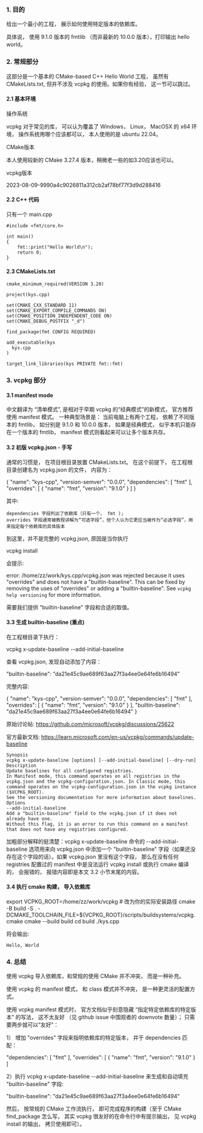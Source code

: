 ### 1. 目的

给出一个最小的工程， 展示如何使用特定版本的依赖库。

具体说， 使用 9.1.0 版本的 fmtlib （而非最新的 10.0.0 版本），打印输出 hello world。

### 2. 常规部分

这部分是一个基本的 CMake-based C++ Hello World 工程， 虽然有 CMakeLists.txt, 但并不涉及 vcpkg 的使用。如果你有经验， 这一节可以跳过。
#### 2.1 基本环境

操作系统

vcpkg 对于常见的库， 可以认为覆盖了 Windows， Linux， MacOSX 的 x64 环境， 操作系统用哪个应该都可以， 本人使用的是 ubuntu 22.04。

CMake版本

本人使用较新的 CMake 3.27.4 版本，稍微老一些的如3.20应该也可以。

vcpkg版本

2023-08-09-9990a4c9026811a312cb2af78bf77f3d9d288416

#### 2.2 C++ 代码

只有一个 main.cpp

```
#include <fmt/core.h>

int main()
{
    fmt::print("Hello World\n");
    return 0;
}
```

#### 2.3 CMakeLists.txt

```
cmake_minimum_required(VERSION 3.20)

project(kys.cpp)

set(CMAKE_CXX_STANDARD 11)
set(CMAKE_EXPORT_COMPILE_COMMANDS ON)
set(CMAKE_POSITION_INDEPENDENT_CODE ON)
set(CMAKE_DEBUG_POSTFIX "_d")

find_package(fmt CONFIG REQUIRED)

add_executable(kys
  kys.cpp
)

target_link_libraries(kys PRIVATE fmt::fmt)
```

### 3. vcpkg 部分
#### 3.1 manifest mode

中文翻译为 “清单模式”, 是相对于早期 vcpkg 的“经典模式”的新模式， 官方推荐使用 manifest 模式。 一种典型场景是： 当前电脑上有两个工程， 依赖了不同版本的 fmtlib， 如分别是 9.1.0 和 10.0.0 版本， 如果是经典模式， 似乎本机只能存在一个版本的 fmtlib， manifest 模式则看起来可以让多个版本共存。

#### 3.2 初版 vcpkg.json - 手写

通常的习惯是， 在项目根目录放置 CMakeLists.txt。 在这个前提下， 在工程根目录创建名为 vcpkg.json 的文件， 内容为：

{
  "name": "kys-cpp",
  "version-semver": "0.0.0",
  "dependencies": [
    "fmt"
  ],
  "overrides": [
    {
      "name": "fmt",
      "version": "9.1.0"
    }
  ]
}

其中:

    dependencies 字段列出了依赖库（只有一个， fmt );
    overrides 字段通常被教程讲解为“可选字段”，但个人认为它更应当被作为“必选字段”，用来指定每个依赖库的具体版本

到这里，并不是完整的 vcpkg.json, 原因是当你执行

vcpkg install

会提示:

error: /home/zz/work/kys.cpp/vcpkg.json was rejected because it uses "overrides" and does not have a "builtin-baseline". This can be fixed by removing the uses of "overrides" or adding a "builtin-baseline".
See `vcpkg help versioning` for more information.

需要我们提供 "builtin-baseline" 字段和合适的取值。

#### 3.3 生成 builtin-baseline (重点)

在工程根目录下执行：

vcpkg x-update-baseline --add-initial-baseline

查看 vcpkg.json, 发现自动添加了内容：

"builtin-baseline": "da21e45c9ae689f63aa27f3a4ee0e64fe6b16494"

完整内容:

{
  "name": "kys-cpp",
  "version-semver": "0.0.0",
  "dependencies": [
    "fmt"
  ],
  "overrides": [
    {
      "name": "fmt",
      "version": "9.1.0"
    }
  ],
  "builtin-baseline": "da21e45c9ae689f63aa27f3a4ee0e64fe6b16494"
}

原始讨论帖: https://github.com/microsoft/vcpkg/discussions/25622

官方最新文档: https://learn.microsoft.com/en-us/vcpkg/commands/update-baseline

    Synopsis
    vcpkg x-update-baseline [options] [--add-initial-baseline] [--dry-run]
    Description
    Update baselines for all configured registries.
    In Manifest mode, this command operates on all registries in the vcpkg.json and the vcpkg-configuration.json. In Classic mode, this command operates on the vcpkg-configuration.json in the vcpkg instance ($VCPKG_ROOT).
    See the versioning documentation for more information about baselines.
    Options
    --add-initial-baseline
    Add a "builtin-baseline" field to the vcpkg.json if it does not already have one.
    Without this flag, it is an error to run this command on a manifest that does not have any registries configured.

加粗部分解释的挺清楚：vcpkg x-update-baseline 命令的 --add-initial-baseline 选项用来向 vcpkg.json 中添加一个 "builtin-baseline" 字段（如果还没存在这个字段的话）。如果 vcpkg.json 里没有这个字段， 那么在没有任何 registries 配置过的 manifest 中是没法运行 vcpkg install 或执行 cmake 编译的， 会报错的， 报错内容即是本文 3.2 小节末尾的内容。
#### 3.4 执行 cmake 构建， 导入依赖库

export VCPKG_ROOT=/home/zz/work/vcpkg # 改为你的实际安装路径
cmake -B build -S . -DCMAKE_TOOLCHAIN_FILE=${VCPKG_ROOT}/scripts/buildsystems/vcpkg.cmake
cmake --build build
cd build
./kys.cpp

将会输出:

    Hello, World

### 4. 总结

使用 vcpkg 导入依赖库，和常规的使用 CMake 并不冲突， 而是一种补充。

使用 vcpkg 的 manifest 模式， 和 class 模式并不冲突， 是一种更灵活的配置方式。

使用 vcpkg manifest 模式时， 官方文档似乎刻意隐藏 “指定特定依赖库的特定版本” 的写法， 这不太友好 （见 github issue 中围观者的 downvote 数量）； 只需要两步就可以“友好”：

1） 增加 "overrides" 字段来指明依赖库的特定版本， 并于 dependencies 匹配：

"dependencies": [
    "fmt"
  ],
  "overrides": [
    {
      "name": "fmt",
      "version": "9.1.0"
    }
  ]

2）执行 vcpkg x-update-baseline --add-initial-baseline 来生成和自动填充 "builtin-baseline" 字段:

"builtin-baseline": "da21e45c9ae689f63aa27f3a4ee0e64fe6b16494"

然后， 按常规的 CMake 工作流执行， 即可完成程序的构建（至于 CMake find_package 怎么写， 其实 vcpkg 很友好的在命令行中有提示输出， 见 vcpkg install 的输出， 拷贝使用即可）。